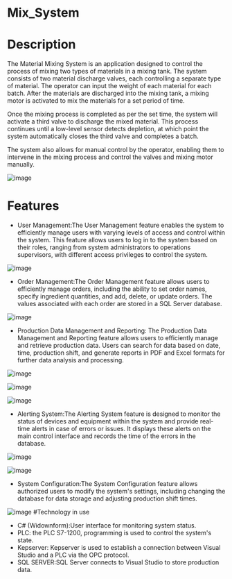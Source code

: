 # Mix_System
# Description
The Material Mixing System is an application designed to control the process of mixing two types of materials in a mixing tank. The system consists of two material discharge valves, each controlling a separate type of material. The operator can input the weight of each material for each batch. After the materials are discharged into the mixing tank, a mixing motor is activated to mix the materials for a set period of time.

Once the mixing process is completed as per the set time, the system will activate a third valve to discharge the mixed material. This process continues until a low-level sensor detects depletion, at which point the system automatically closes the third valve and completes a batch.

The system also allows for manual control by the operator, enabling them to intervene in the mixing process and control the valves and mixing motor manually.

![image](https://github.com/vanhau13032001/mix_system/assets/131149905/7be4de25-4d95-44be-97b4-065aa87917b7)

# Features
 + User Management:The User Management feature enables the system to efficiently manage users with varying levels of access and control within the system. This feature allows users to log in to the system based on their roles, ranging from system administrators to operations supervisors, with different access privileges to control the system.
   
![image](https://github.com/vanhau13032001/mix_system/assets/131149905/57df7a98-4a8a-4e21-bbc8-ce03112204b9)

 + Order Management:The Order Management feature allows users to efficiently manage orders, including the ability to set order names, specify ingredient quantities, and add, delete, or update orders. The values associated with each order are stored in a SQL Server database.
   
![image](https://github.com/vanhau13032001/mix_system/assets/131149905/bf88cd3a-a155-4fd7-b9bf-247abb84d80d)

+ Production Data Management and Reporting: The Production Data Management and Reporting feature allows users to efficiently manage and retrieve production data. Users can search for data based on date, time, production shift, and generate reports in PDF and Excel formats for further data analysis and processing.
  
![image](https://github.com/vanhau13032001/mix_system/assets/131149905/d1685268-eef6-43f6-9736-f67f4c0bb36f)

![image](https://github.com/vanhau13032001/mix_system/assets/131149905/739b3702-d690-4fbc-85d8-ed05de8bbc5b)

![image](https://github.com/vanhau13032001/mix_system/assets/131149905/f4e5bae7-2eff-4727-b365-12a170428c86)

+ Alerting System:The Alerting System feature is designed to monitor the status of devices and equipment within the system and provide real-time alerts in case of errors or issues. It displays these alerts on the main control interface and records the time of the errors in the database.

![image](https://github.com/vanhau13032001/mix_system/assets/131149905/48675ac7-dbf3-4177-b9d5-077167471c5d)

![image](https://github.com/vanhau13032001/mix_system/assets/131149905/7d00720e-345a-49ab-9acb-c07cbb15bc37)

+ System Configuration:The System Configuration feature allows authorized users to modify the system's settings, including changing the database for data storage and adjusting production shift times.

![image](https://github.com/vanhau13032001/mix_system/assets/131149905/5a4b60d0-eff6-47c5-b0ee-90f8eeeeb863)
#Technology in use
+ C# (Widownform):User interface for monitoring system status.
+ PLC: the PLC S7-1200, programming is used to control the system's state.
+ Kepserver: Kepserver is used to establish a connection between Visual Studio and a PLC via the OPC protocol.
+ SQL SERVER:SQL Server connects to Visual Studio to store production data.




